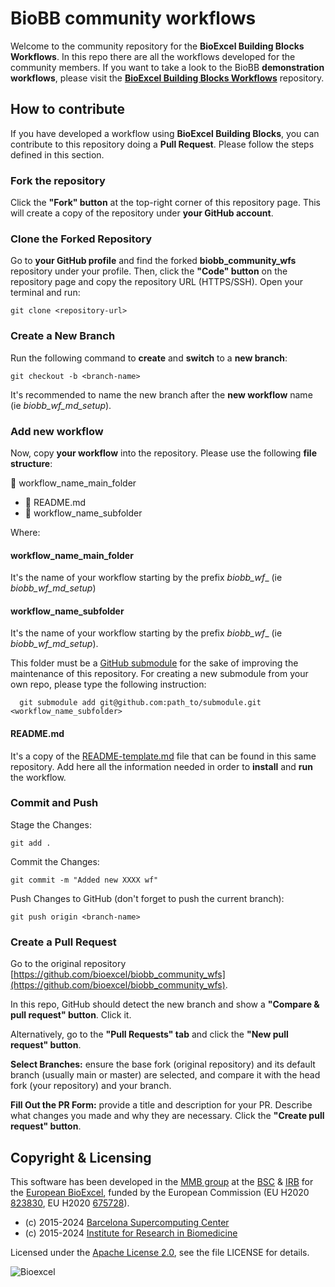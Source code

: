 # BioBB community workflows

Welcome to the community repository for the **BioExcel Building Blocks Workflows**. In this repo there are all the workflows developed for the community members. If you want to take a look to the BioBB **demonstration workflows**, please visit the [**BioExcel Building Blocks Workflows**](https://github.com/bioexcel/biobb_workflows/) repository.

## How to contribute

If you have developed a workflow using **BioExcel Building Blocks**, you can contribute to this repository doing a **Pull Request**. Please follow the steps defined in this section.

### Fork the repository

Click the **"Fork" button** at the top-right corner of this repository page. This will create a copy of the repository under **your GitHub account**.

### Clone the Forked Repository

Go to **your GitHub profile** and find the forked **biobb_community_wfs** repository under your profile. Then, click the **"Code" button** on the repository page and copy the repository URL (HTTPS/SSH). Open your terminal and run:

    git clone <repository-url>

### Create a New Branch

Run the following command to **create** and **switch** to a **new branch**:

    git checkout -b <branch-name>

It's recommended to name the new branch after the **new workflow** name (ie _biobb_wf_md_setup_).

### Add new workflow

Now, copy **your workflow** into the repository. Please use the following **file structure**:

📂 workflow_name_main_folder
- 📖 README.md
- 📁 workflow_name_subfolder

Where:

#### workflow_name_main_folder

It's the name of your workflow starting by the prefix _biobb_wf_\_ (ie _biobb_wf_md_setup_)


#### workflow_name_subfolder

It's the name of your workflow starting by the prefix _biobb_wf_\_ (ie _biobb_wf_md_setup_). 

This folder must be a [GitHub submodule](https://gist.github.com/gitaarik/8735255) for the sake of improving the maintenance of this repository. For creating a new submodule from your own repo, please type the following instruction:

      git submodule add git@github.com:path_to/submodule.git <workflow_name_subfolder>

#### README.md

It's a copy of the [README-template.md](README-template.md) file that can be found in this same repository. Add here all the information needed in order to **install** and **run** the workflow.

### Commit and Push

Stage the Changes:

    git add .

Commit the Changes:

    git commit -m "Added new XXXX wf"

Push Changes to GitHub (don't forget to push the current branch):

    git push origin <branch-name>

### Create a Pull Request

Go to the original repository [https://github.com/bioexcel/biobb_community_wfs](https://github.com/bioexcel/biobb_community_wfs).

In this repo, GitHub should detect the new branch and show a **"Compare & pull request" button**. Click it.

Alternatively, go to the **"Pull Requests" tab** and click the **"New pull request" button**.

**Select Branches:** ensure the base fork (original repository) and its default branch (usually main or master) are selected, and compare it with the head fork (your repository) and your branch.

**Fill Out the PR Form:** provide a title and description for your PR.
Describe what changes you made and why they are necessary. Click the **"Create pull request" button**.


## Copyright & Licensing

This software has been developed in the [MMB group](http://mmb.irbbarcelona.org) at the [BSC](http://www.bsc.es/) & [IRB](https://www.irbbarcelona.org/) for the [European BioExcel](http://bioexcel.eu/), funded by the European Commission (EU H2020 [823830](http://cordis.europa.eu/projects/823830), EU H2020 [675728](http://cordis.europa.eu/projects/675728)).

* (c) 2015-2024 [Barcelona Supercomputing Center](https://www.bsc.es/)
* (c) 2015-2024 [Institute for Research in Biomedicine](https://www.irbbarcelona.org/)

Licensed under the
[Apache License 2.0](https://www.apache.org/licenses/LICENSE-2.0), see the file LICENSE for details.

![](https://bioexcel.eu/wp-content/uploads/2019/04/Bioexcell_logo_1080px_transp.png "Bioexcel")